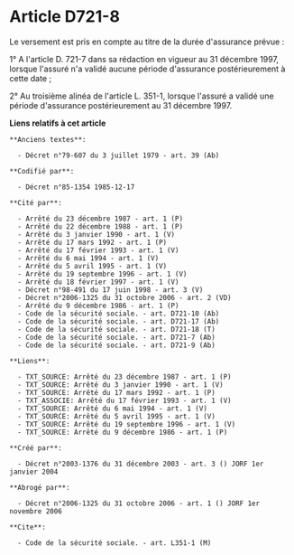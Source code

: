 # Article D721-8

Le versement est pris en compte au titre de la durée d'assurance prévue :

1° A l'article D. 721-7 dans sa rédaction en vigueur au 31 décembre 1997, lorsque l'assuré n'a validé aucune période
d'assurance postérieurement à cette date ;

2° Au troisième alinéa de l'article L. 351-1, lorsque l'assuré a validé une période d'assurance postérieurement au 31
décembre 1997.

**Liens relatifs à cet article**

	**Anciens textes**:

	  - Décret n°79-607 du 3 juillet 1979 - art. 39 (Ab)

	**Codifié par**:

	  - Décret n°85-1354 1985-12-17

	**Cité par**:

	  - Arrêté du 23 décembre 1987 - art. 1 (P)
	  - Arrêté du 22 décembre 1988 - art. 1 (P)
	  - Arrêté du 3 janvier 1990 - art. 1 (V)
	  - Arrêté du 17 mars 1992 - art. 1 (P)
	  - Arrêté du 17 février 1993 - art. 1 (V)
	  - Arrêté du 6 mai 1994 - art. 1 (V)
	  - Arrêté du 5 avril 1995 - art. 1 (V)
	  - Arrêté du 19 septembre 1996 - art. 1 (V)
	  - Arrêté du 18 février 1997 - art. 1 (V)
	  - Décret n°98-491 du 17 juin 1998 - art. 3 (V)
	  - Décret n°2006-1325 du 31 octobre 2006 - art. 2 (VD)
	  - Arrêté du 9 décembre 1986 - art. 1 (P)
	  - Code de la sécurité sociale. - art. D721-10 (Ab)
	  - Code de la sécurité sociale. - art. D721-17 (Ab)
	  - Code de la sécurité sociale. - art. D721-18 (T)
	  - Code de la sécurité sociale. - art. D721-7 (Ab)
	  - Code de la sécurité sociale. - art. D721-9 (Ab)

	**Liens**:

	  - TXT_SOURCE: Arrêté du 23 décembre 1987 - art. 1 (P)
	  - TXT_SOURCE: Arrêté du 3 janvier 1990 - art. 1 (V)
	  - TXT_SOURCE: Arrêté du 17 mars 1992 - art. 1 (P)
	  - TXT_ASSOCIE: Arrêté du 17 février 1993 - art. 1 (V)
	  - TXT_SOURCE: Arrêté du 6 mai 1994 - art. 1 (V)
	  - TXT_SOURCE: Arrêté du 5 avril 1995 - art. 1 (V)
	  - TXT_SOURCE: Arrêté du 19 septembre 1996 - art. 1 (V)
	  - TXT_SOURCE: Arrêté du 9 décembre 1986 - art. 1 (P)

	**Créé par**:

	  - Décret n°2003-1376 du 31 décembre 2003 - art. 3 () JORF 1er janvier 2004

	**Abrogé par**:

	  - Décret n°2006-1325 du 31 octobre 2006 - art. 1 () JORF 1er novembre 2006

	**Cite**:

	  - Code de la sécurité sociale. - art. L351-1 (M)
